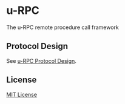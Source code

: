 # u-RPC
The u-RPC remote procedure call framework

## Protocol Design
See [u-RPC Protocol Design](docs/urpc-protocol.md).

## License
[MIT License](LICENSE)

